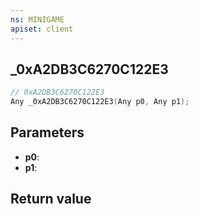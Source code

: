 ```yaml
---
ns: MINIGAME
apiset: client
---
```

## _0xA2DB3C6270C122E3

```c
// 0xA2DB3C6270C122E3
Any _0xA2DB3C6270C122E3(Any p0, Any p1);
```


## Parameters
* **p0**:
* **p1**:

## Return value